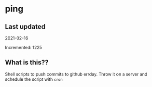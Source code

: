 # ping

## Last updated
2021-02-16

Incremented: 1225

## What is this??
Shell scripts to push commits to github errday. Throw it on a server and schedule the script with `cron`
